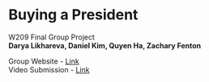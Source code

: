 # Buying a President
W209 Final Group Project<br>
__Darya Likhareva, Daniel Kim, Quyen Ha, Zachary Fenton__

Group Website - [Link](https://groups.ischool.berkeley.edu/buyingapresident/)<br>
Video Submission - [Link](https://youtu.be/uJ3VFzjYU-4)
